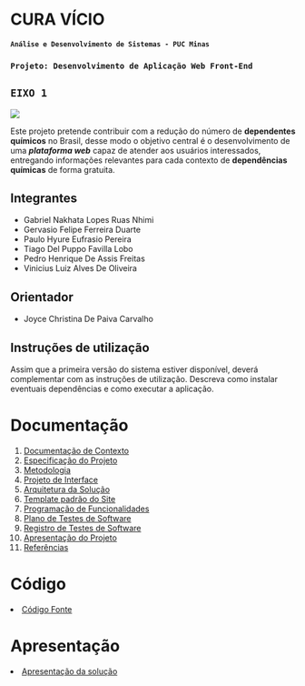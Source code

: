 # CURA VÍCIO

#### `Análise e Desenvolvimento de Sistemas - PUC Minas`

### `Projeto: Desenvolvimento de Aplicação Web Front-End`

## `EIXO 1`


<img src="https://user-images.githubusercontent.com/86859418/175450530-1f0c18c4-e3c3-48cc-809c-a2a4c7db66c9.jpg">


Este projeto pretende contribuir com a redução do número de **dependentes químicos** no Brasil, desse modo o objetivo central é o desenvolvimento de uma ***plataforma web*** capaz de atender aos usuários interessados, entregando informações relevantes para cada contexto de **dependências químicas** de forma gratuita.

## Integrantes

* Gabriel Nakhata Lopes Ruas Nhimi
* Gervasio Felipe Ferreira Duarte
* Paulo Hyure Eufrasio Pereira
* Tiago Del Puppo Favilla Lobo
* Pedro Henrique De Assis Freitas
* Vinicius Luiz Alves De Oliveira

## Orientador

* Joyce Christina De Paiva Carvalho

## Instruções de utilização

Assim que a primeira versão do sistema estiver disponível, deverá complementar com as instruções de utilização. Descreva como instalar eventuais dependências e como executar a aplicação.

# Documentação

<ol>
<li><a href="docs/01-Documentação de Contexto.md"> Documentação de Contexto</a></li>
<li><a href="documentos/02-Especificação do Projeto.md"> Especificação do Projeto</a></li>
<li><a href="docs/03-Metodologia.md"> Metodologia</a></li>
<li><a href="docs/04-Projeto de Interface.md"> Projeto de Interface</a></li>
<li><a href="docs/05-Arquitetura da Solução.md"> Arquitetura da Solução</a></li>
<li><a href="docs/06-Template padrão do Site.md"> Template padrão do Site</a></li>
<li><a href="docs/07-Programação de Funcionalidades.md"> Programação de Funcionalidades</a></li>
<li><a href="docs/08-Plano de Testes de Software.md"> Plano de Testes de Software</a></li>
<li><a href="docs/09-Registro de Testes de Software.md"> Registro de Testes de Software</a></li>
<li><a href="docs/10-Apresentação do Projeto.md"> Apresentação do Projeto</a></li>
<li><a href="docs/11-Referências.md"> Referências</a></li>
</ol>

# Código

<li><a href="src/README.md"> Código Fonte</a></li>

# Apresentação

<li><a href="presentation/README.md"> Apresentação da solução</a></li>
